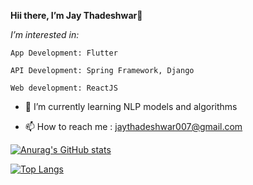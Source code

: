 **Hii there, I’m Jay Thadeshwar**👋 

*I’m interested in:*

`App Development: Flutter` 

`API Development: Spring Framework, Django`

`Web development: ReactJS`

- 🌱 I’m currently learning NLP models and algorithms

- 📫 How to reach me : jaythadeshwar007@gmail.com

[![Anurag's GitHub stats](https://github-readme-stats.vercel.app/api?username=JayThadeshwar&show_icons=true&theme=radical)](https://github.com/anuraghazra/github-readme-stats)

[![Top Langs](https://github-readme-stats.vercel.app/api/top-langs/?username=JayThadeshwar&layout=compact)](https://github.com/anuraghazra/github-readme-stats)

<!---
JayThadeshwar/JayThadeshwar is a ✨ special ✨ repository because its `README.md` (this file) appears on your GitHub profile.
You can click the Preview link to take a look at your changes.
--->
